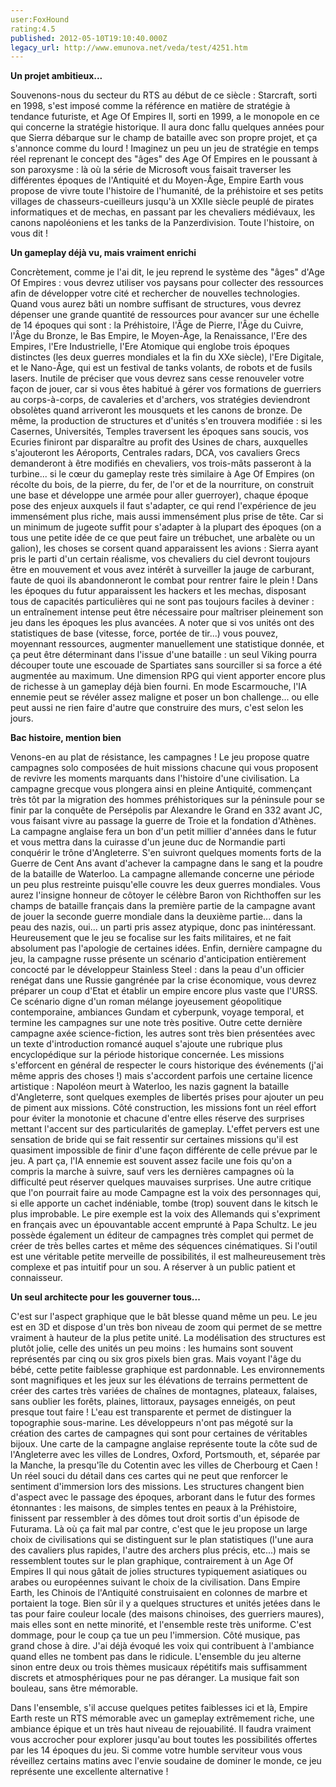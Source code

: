 ```yaml
---
user:FoxHound
rating:4.5
published: 2012-05-10T19:10:40.000Z
legacy_url: http://www.emunova.net/veda/test/4251.htm
---
```

**Un projet ambitieux...**  

  

  

  

Souvenons-nous du secteur du RTS au début de ce siècle : Starcraft, sorti en 1998, s'est imposé comme la référence en matière de stratégie à tendance futuriste, et Age Of Empires II, sorti en 1999, a le monopole en ce qui concerne la stratégie historique. Il aura donc fallu quelques années pour que Sierra débarque sur le champ de bataille avec son propre projet, et ça s'annonce comme du lourd ! Imaginez un peu un jeu de stratégie en temps réel reprenant le concept des "âges" des Age Of Empires en le poussant à son paroxysme : là où la série de Microsoft vous faisait traverser les différentes époques de l'Antiquité et du Moyen-Âge, Empire Earth vous propose de vivre toute l'histoire de l'humanité, de la préhistoire et ses petits villages de chasseurs-cueilleurs jusqu'à un XXIIe siècle peuplé de pirates informatiques et de mechas, en passant par les chevaliers médiévaux, les canons napoléoniens et les tanks de la Panzerdivision. Toute l'histoire, on vous dit !  

  

  

  

**Un gameplay déjà vu, mais vraiment enrichi**  

  

  

  

Concrètement, comme je l'ai dit, le jeu reprend le système des "âges" d'Age Of Empires : vous devrez utiliser vos paysans pour collecter des ressources afin de développer votre cité et rechercher de nouvelles technologies. Quand vous aurez bâti un nombre suffisant de structures, vous devrez dépenser une grande quantité de ressources pour avancer sur une échelle de 14 époques qui sont : la Préhistoire, l'Âge de Pierre, l'Âge du Cuivre, l'Âge du Bronze, le Bas Empire, le Moyen-Âge, la Renaissance, l'Ere des Empires, l'Ere Industrielle, l'Ere Atomique qui englobe trois époques distinctes (les deux guerres mondiales et la fin du XXe siècle), l'Ere Digitale, et le Nano-Âge, qui est un festival de tanks volants, de robots et de fusils lasers. Inutile de préciser que vous devrez sans cesse renouveler votre façon de jouer, car si vous êtes habitué à gérer vos formations de guerriers au corps-à-corps, de cavaleries et d'archers, vos stratégies deviendront obsolètes quand arriveront les mousquets et les canons de bronze. De même, la production de structures et d'unités s'en trouvera modifiée : si les Casernes, Universités, Temples traversent les époques sans soucis, vos Ecuries finiront par disparaître au profit des Usines de chars, auxquelles s'ajouteront les Aéroports, Centrales radars, DCA, vos cavaliers Grecs demanderont à être modifiés en chevaliers, vos trois-mâts passeront à la turbine... si le cœur du gameplay reste très similaire à Age Of Empires (on récolte du bois, de la pierre, du fer, de l'or et de la nourriture, on construit une base et développe une armée pour aller guerroyer), chaque époque pose des enjeux auxquels il faut s'adapter, ce qui rend l'expérience de jeu immensément plus riche, mais aussi immensément plus prise de tête. Car si un minimum de jugeote suffit pour s'adapter à la plupart des époques (on a tous une petite idée de ce que peut faire un trébuchet, une arbalète ou un galion), les choses se corsent quand apparaissent les avions : Sierra ayant pris le parti d'un certain réalisme, vos chevaliers du ciel devront toujours être en mouvement et vous avez intérêt à surveiller la jauge de carburant, faute de quoi ils abandonneront le combat pour rentrer faire le plein ! Dans les époques du futur apparaissent les hackers et les mechas, disposant tous de capacités particulières qui ne sont pas toujours faciles à deviner : un entraînement intense peut être nécessaire pour maîtriser pleinement son jeu dans les époques les plus avancées. A noter que si vos unités ont des statistiques de base (vitesse, force, portée de tir...) vous pouvez, moyennant ressources, augmenter manuellement une statistique donnée, et ça peut être déterminant dans l'issue d'une bataille : un seul Viking pourra découper toute une escouade de Spartiates sans sourciller si sa force a été augmentée au maximum. Une dimension RPG qui vient apporter encore plus de richesse à un gameplay déjà bien fourni. En mode Escarmouche, l'IA ennemie peut se révéler assez maligne et poser un bon challenge... ou elle peut aussi ne rien faire d'autre que construire des murs, c'est selon les jours.  

  

  

  

**Bac histoire, mention bien**  

  

  

  

Venons-en au plat de résistance, les campagnes ! Le jeu propose quatre campagnes solo composées de huit missions chacune qui vous proposent de revivre les moments marquants dans l'histoire d'une civilisation. La campagne grecque vous plongera ainsi en pleine Antiquité, commençant très tôt par la migration des hommes préhistoriques sur la péninsule pour se finir par la conquête de Persépolis par Alexandre le Grand en 332 avant JC, vous faisant vivre au passage la guerre de Troie et la fondation d'Athènes. La campagne anglaise fera un bon d'un petit millier d'années dans le futur et vous mettra dans la cuirasse d'un jeune duc de Normandie parti conquérir le trône d'Angleterre. S'en suivront quelques moments forts de la Guerre de Cent Ans avant d'achever la campagne dans le sang et la poudre de la bataille de Waterloo. La campagne allemande concerne une période un peu plus restreinte puisqu'elle couvre les deux guerres mondiales. Vous aurez l'insigne honneur de côtoyer le célèbre Baron von Richthoffen sur les champs de bataille français dans la première partie de la campagne avant de jouer la seconde guerre mondiale dans la deuxième partie... dans la peau des nazis, oui... un parti pris assez atypique, donc pas inintéressant. Heureusement que le jeu se focalise sur les faits militaires, et ne fait absolument pas l'apologie de certaines idées. Enfin, dernière campagne du jeu, la campagne russe présente un scénario d'anticipation entièrement concocté par le développeur Stainless Steel : dans la peau d'un officier renégat dans une Russie gangrénée par la crise économique, vous devrez préparer un coup d'Etat et établir un empire encore plus vaste que l'URSS. Ce scénario digne d'un roman mélange joyeusement géopolitique contemporaine, ambiances Gundam et cyberpunk, voyage temporal, et termine les campagnes sur une note très positive. Outre cette dernière campagne axée science-fiction, les autres sont très bien présentées avec un texte d'introduction romancé auquel s'ajoute une rubrique plus encyclopédique sur la période historique concernée. Les missions s'efforcent en général de respecter le cours historique des événements (j'ai même appris des choses !) mais s'accordent parfois une certaine licence artistique : Napoléon meurt à Waterloo, les nazis gagnent la bataille d'Angleterre, sont quelques exemples de libertés prises pour ajouter un peu de piment aux missions. Côté construction, les missions font un réel effort pour éviter la monotonie et chacune d'entre elles réserve des surprises mettant l'accent sur des particularités de gameplay. L'effet pervers est une sensation de bride qui se fait ressentir sur certaines missions qu'il est quasiment impossible de finir d'une façon différente de celle prévue par le jeu. A part ça, l'IA ennemie est souvent assez facile une fois qu'on a compris la marche à suivre, sauf vers les dernières campagnes où la difficulté peut réserver quelques mauvaises surprises. Une autre critique que l'on pourrait faire au mode Campagne est la voix des personnages qui, si elle apporte un cachet indéniable, tombe (trop) souvent dans le kitsch le plus improbable. Le pire exemple est la voix des Allemands qui s'expriment en français avec un épouvantable accent emprunté à Papa Schultz. Le jeu possède également un éditeur de campagnes très complet qui permet de créer de très belles cartes et même des séquences cinématiques. Si l'outil est une véritable petite merveille de possibilités, il est malheureusement très complexe et pas intuitif pour un sou. A réserver à un public patient et connaisseur.  

  

  

**Un seul architecte pour les gouverner tous...**  

  

  

C'est sur l'aspect graphique que le bât blesse quand même un peu. Le jeu est en 3D et dispose d'un très bon niveau de zoom qui permet de se mettre vraiment à hauteur de la plus petite unité. La modélisation des structures est plutôt jolie, celle des unités un peu moins : les humains sont souvent représentés par cinq ou six gros pixels bien gras. Mais voyant l'âge du bébé, cette petite faiblesse graphique est pardonnable. Les environnements sont magnifiques et les jeux sur les élévations de terrains permettent de créer des cartes très variées de chaînes de montagnes, plateaux, falaises, sans oublier les forêts, plaines, littoraux, paysages enneigés, on peut presque tout faire ! L'eau est transparente et permet de distinguer la topographie sous-marine. Les développeurs n'ont pas mégoté sur la création des cartes de campagnes qui sont pour certaines de véritables bijoux. Une carte de la campagne anglaise représente toute la côte sud de l'Angleterre avec les villes de Londres, Oxford, Portsmouth, et, séparée par la Manche, la presqu'île du Cotentin avec les villes de Cherbourg et Caen ! Un réel souci du détail dans ces cartes qui ne peut que renforcer le sentiment d'immersion lors des missions. Les structures changent bien d'aspect avec le passage des époques, arborant dans le futur des formes étonnantes : les maisons, de simples tentes en peaux à la Préhistoire, finissent par ressembler à des dômes tout droit sortis d'un épisode de Futurama. Là où ça fait mal par contre, c'est que le jeu propose un large choix de civilisations qui se distinguent sur le plan statistiques (l'une aura des cavaliers plus rapides, l'autre des archers plus précis, etc...) mais se ressemblent toutes sur le plan graphique, contrairement à un Age Of Empires II qui nous gâtait de jolies structures typiquement asiatiques ou arabes ou européennes suivant le choix de la civilisation. Dans Empire Earth, les Chinois de l'Antiquité construisaient en colonnes de marbre et portaient la toge. Bien sûr il y a quelques structures et unités jetées dans le tas pour faire couleur locale (des maisons chinoises, des guerriers maures), mais elles sont en nette minorité, et l'ensemble reste très uniforme. C'est dommage, pour le coup ça tue un peu l'immersion. Côté musique, pas grand chose à dire. J'ai déjà évoqué les voix qui contribuent à l'ambiance quand elles ne tombent pas dans le ridicule. L'ensemble du jeu alterne sinon entre deux ou trois thèmes musicaux répétitifs mais suffisamment discrets et atmosphériques pour ne pas déranger. La musique fait son bouleau, sans être mémorable.  

  

Dans l'ensemble, s'il accuse quelques petites faiblesses ici et là, Empire Earth reste un RTS mémorable avec un gameplay extrêmement riche, une ambiance épique et un très haut niveau de rejouabilité. Il faudra vraiment vous accrocher pour explorer jusqu'au bout toutes les possibilités offertes par les 14 époques du jeu. Si comme votre humble serviteur vous vous réveillez certains matins avec l'envie soudaine de dominer le monde, ce jeu représente une excellente alternative !